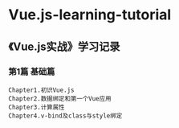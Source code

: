# Vue.js-learning-tutorial

## 《Vue.js实战》学习记录

### 第1篇 基础篇
	Chapter1.初识Vue.js
	Chapter2.数据绑定和第一个Vue应用
	Chapter3.计算属性
	Chapter4.v-bind及class与style绑定
